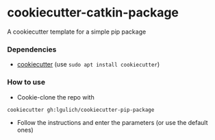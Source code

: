 # cookiecutter-catkin-package

A cookiecutter template for a simple pip package

### Dependencies
* [cookiecutter](https://cookiecutter.readthedocs.io/en/latest/readme.html) (use `sudo apt install cookiecutter`)

### How to use
* Cookie-clone the repo with
```
cookiecutter gh:lgulich/cookiecutter-pip-package
```
* Follow the instructions and enter the parameters (or use the default ones)
